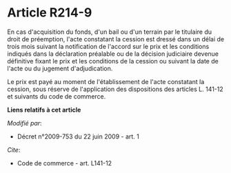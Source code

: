 # Article R214-9

En cas d'acquisition du fonds, d'un bail ou d'un terrain  par le titulaire du droit de préemption, l'acte constatant la
cession est dressé dans un délai de trois mois suivant la notification de l'accord sur le prix et les conditions indiqués
dans la déclaration préalable ou de la décision judiciaire devenue définitive fixant le prix et les conditions de la cession
ou suivant la date de l'acte ou du jugement d'adjudication. 

Le prix est payé au moment de l'établissement de l'acte constatant la cession, sous réserve de l'application des dispositions
des articles L. 141-12 et suivants du code de commerce.

**Liens relatifs à cet article**

_Modifié par_:

  - Décret n°2009-753 du 22 juin 2009 - art. 1

_Cite_:

  - Code de commerce - art. L141-12
